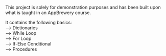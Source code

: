 This project is solely for demonstration purposes and has been built upon what is taught in an AppBrewery course.

It contains the following basics:\
--> Dictionaries\
--> While Loop\
--> For Loop\
--> If-Else Conditional\
--> Procedures

